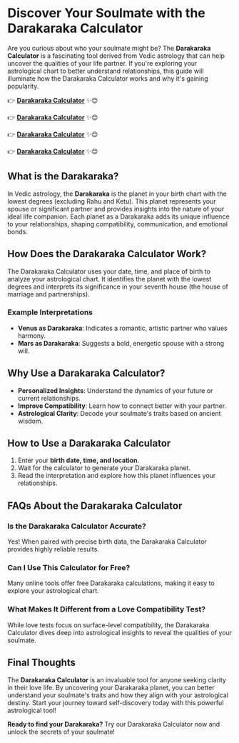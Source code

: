 
# Discover Your Soulmate with the Darakaraka Calculator

Are you curious about who your soulmate might be? The **Darakaraka Calculator** is a fascinating tool derived from Vedic astrology that can help uncover the qualities of your life partner. If you're exploring your astrological chart to better understand relationships, this guide will illuminate how the Darakaraka Calculator works and why it's gaining popularity.

👉 **[Darakaraka Calculator](https://frontendin.com/darakaraka-calculator/)** ✨😊

👉 **[Darakaraka Calculator](https://frontendin.com/darakaraka-calculator/)** ✨😊

👉 **[Darakaraka Calculator](https://frontendin.com/darakaraka-calculator/)** ✨😊

👉 **[Darakaraka Calculator](https://frontendin.com/darakaraka-calculator/)** ✨😊



## What is the Darakaraka?  
In Vedic astrology, the **Darakaraka** is the planet in your birth chart with the lowest degrees (excluding Rahu and Ketu). This planet represents your spouse or significant partner and provides insights into the nature of your ideal life companion. Each planet as a Darakaraka adds its unique influence to your relationships, shaping compatibility, communication, and emotional bonds.

## How Does the Darakaraka Calculator Work?  
The Darakaraka Calculator uses your date, time, and place of birth to analyze your astrological chart. It identifies the planet with the lowest degrees and interprets its significance in your seventh house (the house of marriage and partnerships).

### Example Interpretations  
- **Venus as Darakaraka**: Indicates a romantic, artistic partner who values harmony.  
- **Mars as Darakaraka**: Suggests a bold, energetic spouse with a strong will.

## Why Use a Darakaraka Calculator?  
- **Personalized Insights**: Understand the dynamics of your future or current relationships.  
- **Improve Compatibility**: Learn how to connect better with your partner.  
- **Astrological Clarity**: Decode your soulmate's traits based on ancient wisdom.  

## How to Use a Darakaraka Calculator  
1. Enter your **birth date, time, and location**.  
2. Wait for the calculator to generate your Darakaraka planet.  
3. Read the interpretation and explore how this planet influences your relationships.

## FAQs About the Darakaraka Calculator  

### Is the Darakaraka Calculator Accurate?  
Yes! When paired with precise birth data, the Darakaraka Calculator provides highly reliable results.

### Can I Use This Calculator for Free?  
Many online tools offer free Darakaraka calculations, making it easy to explore your astrological chart.

### What Makes It Different from a Love Compatibility Test?  
While love tests focus on surface-level compatibility, the Darakaraka Calculator dives deep into astrological insights to reveal the qualities of your soulmate.

## Final Thoughts  
The **Darakaraka Calculator** is an invaluable tool for anyone seeking clarity in their love life. By uncovering your Darakaraka planet, you can better understand your soulmate's traits and how they align with your astrological destiny. Start your journey toward self-discovery today with this powerful astrological tool!

**Ready to find your Darakaraka?** Try our Darakaraka Calculator now and unlock the secrets of your soulmate!
```
